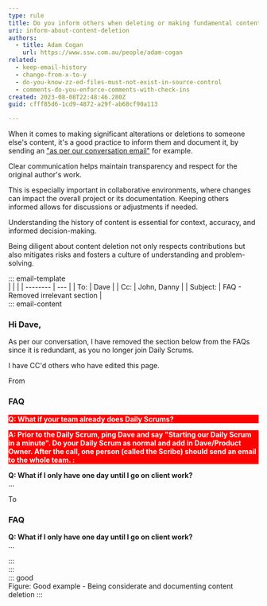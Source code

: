 ```yaml
---
type: rule
title: Do you inform others when deleting or making fundamental content changes?
uri: inform-about-content-deletion
authors:
  - title: Adam Cogan
    url: https://www.ssw.com.au/people/adam-cogan
related:
  - keep-email-history
  - change-from-x-to-y
  - do-you-know-zz-ed-files-must-not-exist-in-source-control
  - comments-do-you-enforce-comments-with-check-ins
created: 2023-08-08T22:48:46.280Z
guid: cfff85d6-1cd9-4872-a29f-ab68cf90a113

---
```


When it comes to making significant alterations or deletions to someone else's content, it's a good practice to inform them and document it, by sending an ["as per our conversation email"](/as-per-our-conversation-emails) for example.

Clear communication helps maintain transparency and respect for the original author's work.
            
<!--endintro-->

This is especially important in collaborative environments, where changes can impact the overall project or its documentation. Keeping others informed allows for discussions or adjustments if needed.

Understanding the history of content is essential for context, accuracy, and informed decision-making.

Being diligent about content deletion not only respects contributions but also mitigates risks and fosters a culture of understanding and problem-solving. 

::: email-template  
|          |     |
| -------- | --- |
| To:      | Dave |
| Cc:      | John, Danny |
| Subject: | FAQ - Removed irrelevant section  |  
::: email-content  

### Hi Dave,  

As per our conversation, I have removed the section below from the FAQs since it is redundant, as you no longer join Daily Scrums. 

I have CC'd others who have edited this page.

From

### FAQ

<p style="background-color:#ff0000;color:#fff;font-weight:bolder;"> 
Q: What if your team already does Daily Scrums?  
</p>

<p style="background-color:#ff0000;color:#fff;font-weight:bolder;"> 
A: Prior to the Daily Scrum, ping Dave and say "Starting our Daily Scrum in a minute". Do your Daily Scrum as normal and add in Dave/Product Owner. 
After the call, one person (called the Scribe) should send an email to the whole team. 
:</p>

**Q: What if I only have one day until I go on client work?**  
...

To

### FAQ
**Q: What if I only have one day until I go on client work?**  
...

:::  
:::  
::: good  
Figure: Good example - Being considerate and documenting content deletion 
:::
